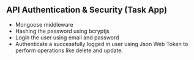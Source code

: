 ## API Authentication & Security (Task App)

- Mongoose middleware
- Hashing the password using bcryptjs
- Login the user using email and password
- Authenticate a successfully logged in user using Json Web Token to perform operations like delete and update.